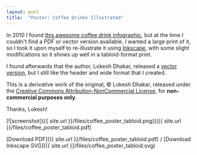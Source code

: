 ```yaml
---
layout: post
title:  "Poster: Coffee Drinks Illustrated"
---
```


In 2010 I found
[this awesome coffee drink infographic](http://lokeshdhakar.com/coffee-drinks-illustrated/),
but at the time I couldn't find a PDF or vector version available. I wanted a large
print of it, so I took it upon myself to re-illustrate it using
[Inkscape](http://www.inkscape.org/), with some slight modifications so it shows up well in a
tabloid-format print.

I found afterwards that the author, Lokesh Dhakar, released a [vector version](http://lokeshdhakar.com/coffee-diagram-follow-up/),
but I still like the header and wide format that I created.

This is a derivative work of the original, © Lokesh Dhakar, released under
the [Creative Commons Attribution-NonCommercial License](http://creativecommons.org/licenses/by-nc/3.0/),
for **non-commercial purposes only**.

Thanks, Lokesh!

[![screenshot]({{ site.url }}/files/coffee_poster_tabloid.png)]({{ site.url }}/files/coffee_poster_tabloid.pdf)

[Download PDF]({{ site.url }}/files/coffee_poster_tabloid.pdf) /
[Download Inkscape SVG]({{ site.url }}/files/coffee_poster_tabloid.svg)
